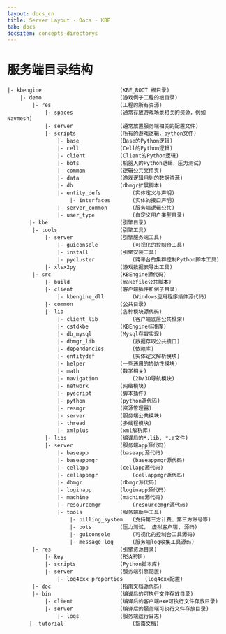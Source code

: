```yaml
---
layout: docs_cn
title: Server Layout · Docs · KBE
tab: docs
docsitem: concepts-directorys
---
```


服务端目录结构
=============


	|- kbengine							(KBE_ROOT 根目录)
		|- demo							(游戏例子工程的根目录)
			|- res						(工程的所有资源)
				|- spaces				(通常存放游戏场景相关的资源，例如Navmesh)
				|- server				(通常放置服务端相关的配置文件)
				|- scripts				(所有的游戏逻辑，python文件)
					|- base				(Base的Python逻辑)
					|- cell				(Cell的Python逻辑)
					|- client			(Client的Python逻辑)
					|- bots				(机器人的Python逻辑，压力测试)
					|- common			(逻辑公共文件夹)
					|- data				(游戏逻辑用到的数据资源)
					|- db				(dbmgr扩展脚本)
					|- entity_defs			(实体定义与声明)
						|- interfaces		(实体的接口声明)
					|- server_common		(服务端逻辑公共)
					|- user_type			(自定义用户类型目录)
		   |- kbe						(引擎目录)
			|- tools					(引擎工具)
				|- server				(引擎服务端工具)
					|- guiconsole			(可视化的控制台工具)
					|- install			(引擎安装工具)
					|- pycluster			(跨平台的集群控制Python脚本工具)
				|- xlsx2py				(游戏数据表导出工具)
			|- src						(KBEngine源代码)
				|- build				(makefile公共脚本)
				|- client				(客户端插件和例子目录)
					|- kbengine_dll			(Windows应用程序插件源代码)
				|- common				(公共目录)
				|- lib					(各种模块源代码)
					|- client_lib			(客户端底层公共框架)
					|- cstdkbe			(KBEngine标准库)
					|- db_mysql			(Mysql存取实现)
					|- dbmgr_lib			(数据存取公共接口)
					|- dependencies			(依赖库)
					|- entitydef			(实体定义解析模块)
					|- helper			(一些通用的协助性模块)
					|- math				(数学相关)
					|- navigation			(2D/3D导航模块)
					|- network			(网络模块)
					|- pyscript			(脚本插件)
					|- python			(python源代码)
					|- resmgr			(资源管理器)
					|- server			(服务端公共模块)
					|- thread			(多线程模块)
					|- xmlplus			(xml解析库)
				|- libs					(编译后的*.lib, *.a文件)
				|- server				(服务端app源代码)
					|- baseapp			(baseapp源代码)
					|- baseappmgr			(baseappmgr源代码)
					|- cellapp			(cellapp源代码)
					|- cellappmgr			(cellappmgr源代码)
					|- dbmgr			(dbmgr源代码)
					|- loginapp			(loginapp源代码)
					|- machine			(machine源代码)
					|- resourcemgr			(resourcemgr源代码)
					|- tools			(服务端助手工具)
						|- billing_system	(支持第三方计费、第三方账号等)
						|- bots			(压力测试， 虚拟客户端, 源码)
						|- guiconsole		(可视化的控制台工具源码)
						|- message_log		(服务端log收集工具源码)
			|- res						(引擎资源目录)
				|- key					(RSA密钥)
				|- scripts				(Python脚本库)
				|- server				(服务端引擎配置)
					|- log4cxx_properties		(log4cxx配置)
			|- doc						(指南文档源代码)
			|- bin						(编译后的可执行文件存放目录)
				|- client				(编译后的客户端exe可执行文件存放目录)
				|- server				(编译后的服务端可执行文件存放目录)
					|- logs				(服务端运行日志)
		   |- tutorial						(指南文档)